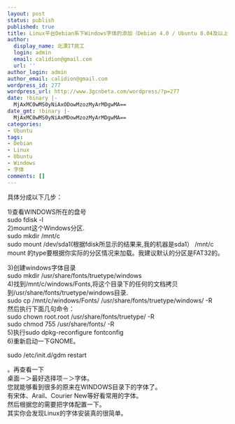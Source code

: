 ```yaml
---
layout: post
status: publish
published: true
title: Linux平台Debian系下Windows字体的添加（Debian 4.0 / Ubuntu 8.04及以上)
author:
  display_name: 北漂IT民工
  login: admin
  email: calidion@gmail.com
  url: ''
author_login: admin
author_email: calidion@gmail.com
wordpress_id: 277
wordpress_url: http://www.3gcnbeta.com/wordpress/?p=277
date: !binary |-
  MjAxMC0wMS0yNiAxODowMzozMyArMDgwMA==
date_gmt: !binary |-
  MjAxMC0wMS0yNiAxMDowMzozMyArMDgwMA==
categories:
- Ubuntu
tags:
- Debian
- Linux
- Ubuntu
- Windows
- 字体
comments: []
---
```

<p>具体分成以下几步：</p>
<p>1)查看WINDOWS所在的盘号<br />
sudo fdisk -l<br />
2)mount这个Windows分区.<br />
sudo mkdir /mnt/c<br />
sudo mount /dev/sda1(根据fdisk所显示的结果来,我的机器是sda1） /mnt/c<br />
mount 的type要根据你实际的分区情况来加载。我建议默认的分区是FAT32的。</p>
<p>3)创建windows字体目录<br />
sudo mkdir /usr/share/fonts/truetype/windows<br />
4)找到/mnt/c/windows/Fonts,将这个目录下的任何的文档拷贝到/usr/share/fonts/truetype/windows目录.<br />
sudo cp /mnt/c/windows/Fonts/ /usr/share/fonts/truetype/windows/ -R<br />
然后执行下面几句命令：<br />
sudo chown root.root /usr/share/fonts/truetype/ -R<br />
sudo chmod 755 /usr/share/fonts/ -R<br />
5)执行sudo dpkg-reconfigure fontconfig<br />
6)重新启动一下GNOME。</p>
<p>sudo /etc/init.d/gdm restart</p>
<p>。再查看一下<br />
桌面－＞最好选择项－＞字体。<br />
您就能够看到很多的原来在WINDOWS目录下的字体了。<br />
有宋体、Arail、Courier New等好看常用的字体。<br />
然后根据您的需要把字体配置一下。<br />
其实你会发现Linux的字体安装真的很简单。</p>

